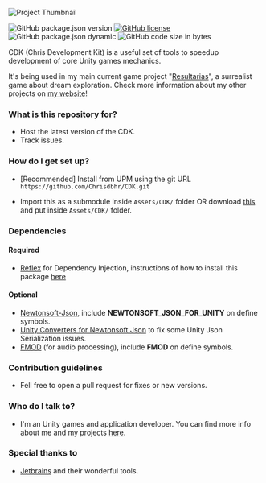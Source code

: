 ![Project Thumbnail](https://chrisdbhr.github.io/images/thumbs/enigmacore.png)

![GitHub package.json version](https://img.shields.io/github/package-json/v/chrisdbhr/cdk)
[![GitHub license](https://img.shields.io/github/license/chrisdbhr/cdk)](https://github.com/chrisdbhr/cdk/blob/master/LICENSE)
![GitHub package.json dynamic](https://img.shields.io/github/package-json/unity/chrisdbhr/cdk)
![GitHub code size in bytes](https://img.shields.io/github/languages/code-size/chrisdbhr/cdk)


CDK (Chris Development Kit) is a useful set of tools to speedup development of core Unity games mechanics.

It's being used in my main current game project "[Resultarias](https://chrisjogos.com/resultarias)", a surrealist game about dream exploration.
Check more information about my other projects on [my website](https://chrisjogos.com)!

### What is this repository for? ###

* Host the latest version of the CDK.
* Track issues.

### How do I get set up? ###

* [Recommended] Install from UPM using the git URL ``https://github.com/Chrisdbhr/CDK.git``

* Import this as a submodule inside ``Assets/CDK/`` folder OR download [this](https://github.com/Chrisdbhr/CDK/archive/master.zip) and put inside ``Assets/CDK/`` folder.

### Dependencies

#### Required
* [Reflex](https://github.com/gustavopsantos/Reflex) for Dependency Injection, instructions of how to install this package [here](https://github.com/gustavopsantos/Reflex?tab=readme-ov-file#-installation)

#### Optional
* [Newtonsoft-Json](https://docs.unity3d.com/Packages/com.unity.nuget.newtonsoft-json@3.0/manual/index.html), include **NEWTONSOFT_JSON_FOR_UNITY** on define symbols.
* [Unity Converters for Newtonsoft.Json](https://github.com/jilleJr/Newtonsoft.Json-for-Unity.Converters) to fix some Unity Json Serialization issues. 
* [FMOD](https://www.fmod.com) (for audio processing), include **FMOD** on define symbols.

### Contribution guidelines ###

* Fell free to open a pull request for fixes or new versions.

### Who do I talk to? ###

* I'm an Unity games and application developer. You can find more info about me and my projects [here](https://chrisjogos.com).

### Special thanks to ###

* [Jetbrains](https://www.jetbrains.com/?from=ChrisDevelopmentKit) and their wonderful tools.
